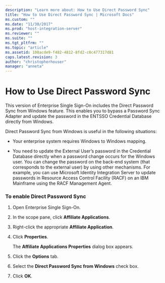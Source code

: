 ```yaml
---
description: "Learn more about: How to Use Direct Password Sync"
title: "How to Use Direct Password Sync | Microsoft Docs"
ms.custom: ""
ms.date: "11/30/2017"
ms.prod: "host-integration-server"
ms.reviewer: ""
ms.suite: ""
ms.tgt_pltfrm: ""
ms.topic: "article"
ms.assetid: 100acde9-f482-4812-8fd2-c0c477317d81
caps.latest.revision: 3
author: "christopherhouser"
manager: "anneta"
---
```

# How to Use Direct Password Sync
This version of Enterprise Single Sign-On includes the Direct Password Sync from Windows feature. This enables you to bypass a Password Sync Adapter and update the password in the ENTSSO Credential Database directly from Windows.  
  
 Direct Password Sync from Windows is useful in the following situations:  
  
-   Your enterprise system requires Windows to Windows mapping.  
  
-   You need to update the External User’s password in the Credential Database directly when a password change occurs for the Windows user. You can change the password on the back-end system (that corresponds to the external user) by using other mechanisms. For example, you can use Microsoft Identity Integration Server to update passwords in Resource Access Control Facility (RACF) on an IBM Mainframe using the RACF Management Agent.  
  
### To enable Direct Password Sync  
  
1.  Open Enterprise Single Sign-On.  
  
2.  In the scope pane, click **Affiliate Applications**.  
  
3.  Right-click the appropriate **Affiliate Application**.  
  
4.  Click **Properties**.  
  
     The **Affiliate Applications Properties** dialog box appears.  
  
5.  Click the **Options** tab.  
  
6.  Select the **Direct Password Sync from Windows** check box.  
  
7.  Click **OK**.
